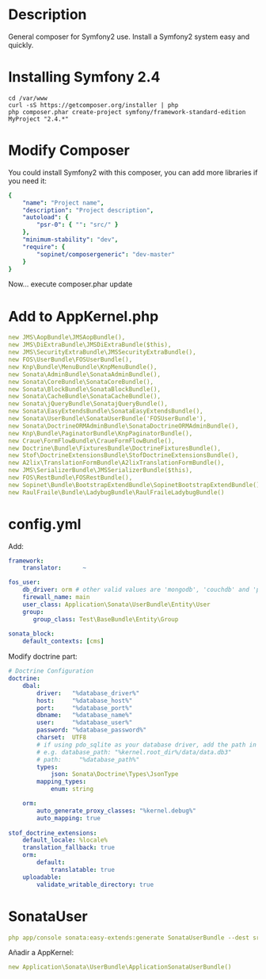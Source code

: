 Description
===========

General composer for Symfony2 use. Install a Symfony2 system easy and quickly.

Installing Symfony 2.4
======================

```
cd /var/www
curl -sS https://getcomposer.org/installer | php
php composer.phar create-project symfony/framework-standard-edition MyProject "2.4.*"
```

Modify Composer
===============
You could install Symfony2 with this composer, you can add more libraries if you need it:

```yaml
{
    "name": "Project name",
    "description": "Project description",
    "autoload": {
        "psr-0": { "": "src/" }
    },
    "minimum-stability": "dev",  
    "require": {
        "sopinet/composergeneric": "dev-master"
    }
}
```

Now... execute composer.phar update

Add to AppKernel.php
=============
```yaml
new JMS\AopBundle\JMSAopBundle(),
new JMS\DiExtraBundle\JMSDiExtraBundle($this),
new JMS\SecurityExtraBundle\JMSSecurityExtraBundle(),
new FOS\UserBundle\FOSUserBundle(),
new Knp\Bundle\MenuBundle\KnpMenuBundle(),
new Sonata\AdminBundle\SonataAdminBundle(),
new Sonata\CoreBundle\SonataCoreBundle(),
new Sonata\BlockBundle\SonataBlockBundle(),
new Sonata\CacheBundle\SonataCacheBundle(),
new Sonata\jQueryBundle\SonatajQueryBundle(),
new Sonata\EasyExtendsBundle\SonataEasyExtendsBundle(),
new Sonata\UserBundle\SonataUserBundle('FOSUserBundle'),
new Sonata\DoctrineORMAdminBundle\SonataDoctrineORMAdminBundle(),
new Knp\Bundle\PaginatorBundle\KnpPaginatorBundle(),
new Craue\FormFlowBundle\CraueFormFlowBundle(),                
new Doctrine\Bundle\FixturesBundle\DoctrineFixturesBundle(), 
new Stof\DoctrineExtensionsBundle\StofDoctrineExtensionsBundle(),
new A2lix\TranslationFormBundle\A2lixTranslationFormBundle(),
new JMS\SerializerBundle\JMSSerializerBundle($this),
new FOS\RestBundle\FOSRestBundle(),     
new Sopinet\Bundle\BootstrapExtendBundle\SopinetBootstrapExtendBundle(),
new RaulFraile\Bundle\LadybugBundle\RaulFraileLadybugBundle()
```

config.yml
==========

Add:

```yaml
framework:
    translator:      ~

fos_user:
    db_driver: orm # other valid values are 'mongodb', 'couchdb' and 'propel'
    firewall_name: main
    user_class: Application\Sonata\UserBundle\Entity\User
    group:
       group_class: Test\BaseBundle\Entity\Group
       
sonata_block:
    default_contexts: [cms]
```

Modify doctrine part:

```yaml
# Doctrine Configuration
doctrine:
    dbal:
        driver:   "%database_driver%"
        host:     "%database_host%"
        port:     "%database_port%"
        dbname:   "%database_name%"
        user:     "%database_user%"
        password: "%database_password%"
        charset:  UTF8
        # if using pdo_sqlite as your database driver, add the path in parameters.yml
        # e.g. database_path: "%kernel.root_dir%/data/data.db3"
        # path:     "%database_path%"
        types:
            json: Sonata\Doctrine\Types\JsonType
        mapping_types:
            enum: string                    

    orm:
        auto_generate_proxy_classes: "%kernel.debug%"
        auto_mapping: true
        
stof_doctrine_extensions:
    default_locale: %locale%
    translation_fallback: true    
    orm:
        default:
            translatable: true
    uploadable:
        validate_writable_directory: true 
```

SonataUser
==========
```yaml
php app/console sonata:easy-extends:generate SonataUserBundle --dest src
```
Añadir a AppKernel:
```yaml
new Application\Sonata\UserBundle\ApplicationSonataUserBundle()
```
